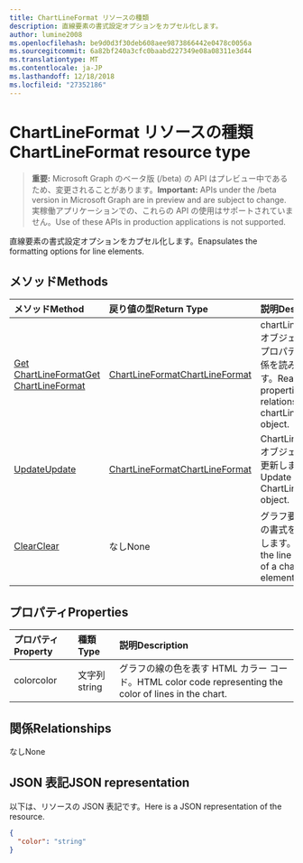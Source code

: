 ```yaml
---
title: ChartLineFormat リソースの種類
description: 直線要素の書式設定オプションをカプセル化します。
author: lumine2008
ms.openlocfilehash: be9d0d3f30deb608aee9873866442e0478c0056a
ms.sourcegitcommit: 6a82bf240a3cfc0baabd227349e08a08311e3d44
ms.translationtype: MT
ms.contentlocale: ja-JP
ms.lasthandoff: 12/18/2018
ms.locfileid: "27352186"
---
```

# <a name="chartlineformat-resource-type"></a><span data-ttu-id="bf4f7-103">ChartLineFormat リソースの種類</span><span class="sxs-lookup"><span data-stu-id="bf4f7-103">ChartLineFormat resource type</span></span>

> <span data-ttu-id="bf4f7-104">**重要:** Microsoft Graph のベータ版 (/beta) の API はプレビュー中であるため、変更されることがあります。</span><span class="sxs-lookup"><span data-stu-id="bf4f7-104">**Important:** APIs under the /beta version in Microsoft Graph are in preview and are subject to change.</span></span> <span data-ttu-id="bf4f7-105">実稼働アプリケーションでの、これらの API の使用はサポートされていません。</span><span class="sxs-lookup"><span data-stu-id="bf4f7-105">Use of these APIs in production applications is not supported.</span></span>

<span data-ttu-id="bf4f7-106">直線要素の書式設定オプションをカプセル化します。</span><span class="sxs-lookup"><span data-stu-id="bf4f7-106">Enapsulates the formatting options for line elements.</span></span>


## <a name="methods"></a><span data-ttu-id="bf4f7-107">メソッド</span><span class="sxs-lookup"><span data-stu-id="bf4f7-107">Methods</span></span>

| <span data-ttu-id="bf4f7-108">メソッド</span><span class="sxs-lookup"><span data-stu-id="bf4f7-108">Method</span></span>           | <span data-ttu-id="bf4f7-109">戻り値の型</span><span class="sxs-lookup"><span data-stu-id="bf4f7-109">Return Type</span></span>    |<span data-ttu-id="bf4f7-110">説明</span><span class="sxs-lookup"><span data-stu-id="bf4f7-110">Description</span></span>|
|:---------------|:--------|:----------|
|[<span data-ttu-id="bf4f7-111">Get ChartLineFormat</span><span class="sxs-lookup"><span data-stu-id="bf4f7-111">Get ChartLineFormat</span></span>](../api/chartlineformat-get.md) | [<span data-ttu-id="bf4f7-112">ChartLineFormat</span><span class="sxs-lookup"><span data-stu-id="bf4f7-112">ChartLineFormat</span></span>](chartlineformat.md) |<span data-ttu-id="bf4f7-113">chartLineFormat オブジェクトのプロパティと関係を読み取ります。</span><span class="sxs-lookup"><span data-stu-id="bf4f7-113">Read properties and relationships of chartLineFormat object.</span></span>|
|[<span data-ttu-id="bf4f7-114">Update</span><span class="sxs-lookup"><span data-stu-id="bf4f7-114">Update</span></span>](../api/chartlineformat-update.md) | [<span data-ttu-id="bf4f7-115">ChartLineFormat</span><span class="sxs-lookup"><span data-stu-id="bf4f7-115">ChartLineFormat</span></span>](chartlineformat.md) |<span data-ttu-id="bf4f7-116">ChartLineFormat オブジェクトを更新します。</span><span class="sxs-lookup"><span data-stu-id="bf4f7-116">Update ChartLineFormat object.</span></span> |
|[<span data-ttu-id="bf4f7-117">Clear</span><span class="sxs-lookup"><span data-stu-id="bf4f7-117">Clear</span></span>](../api/chartlineformat-clear.md)|<span data-ttu-id="bf4f7-118">なし</span><span class="sxs-lookup"><span data-stu-id="bf4f7-118">None</span></span>|<span data-ttu-id="bf4f7-119">グラフ要素の線の書式をクリアします。</span><span class="sxs-lookup"><span data-stu-id="bf4f7-119">Clear the line format of a chart element.</span></span>|

## <a name="properties"></a><span data-ttu-id="bf4f7-120">プロパティ</span><span class="sxs-lookup"><span data-stu-id="bf4f7-120">Properties</span></span>
| <span data-ttu-id="bf4f7-121">プロパティ</span><span class="sxs-lookup"><span data-stu-id="bf4f7-121">Property</span></span>     | <span data-ttu-id="bf4f7-122">種類</span><span class="sxs-lookup"><span data-stu-id="bf4f7-122">Type</span></span>   |<span data-ttu-id="bf4f7-123">説明</span><span class="sxs-lookup"><span data-stu-id="bf4f7-123">Description</span></span>|
|:---------------|:--------|:----------|
|<span data-ttu-id="bf4f7-124">color</span><span class="sxs-lookup"><span data-stu-id="bf4f7-124">color</span></span>|<span data-ttu-id="bf4f7-125">文字列</span><span class="sxs-lookup"><span data-stu-id="bf4f7-125">string</span></span>|<span data-ttu-id="bf4f7-126">グラフの線の色を表す HTML カラー コード。</span><span class="sxs-lookup"><span data-stu-id="bf4f7-126">HTML color code representing the color of lines in the chart.</span></span>|

## <a name="relationships"></a><span data-ttu-id="bf4f7-127">関係</span><span class="sxs-lookup"><span data-stu-id="bf4f7-127">Relationships</span></span>
<span data-ttu-id="bf4f7-128">なし</span><span class="sxs-lookup"><span data-stu-id="bf4f7-128">None</span></span>


## <a name="json-representation"></a><span data-ttu-id="bf4f7-129">JSON 表記</span><span class="sxs-lookup"><span data-stu-id="bf4f7-129">JSON representation</span></span>

<span data-ttu-id="bf4f7-130">以下は、リソースの JSON 表記です。</span><span class="sxs-lookup"><span data-stu-id="bf4f7-130">Here is a JSON representation of the resource.</span></span>

<!-- {
  "blockType": "resource",
  "optionalProperties": [

  ],
  "@odata.type": "microsoft.graph.chartLineFormat"
}-->

```json
{
  "color": "string"
}

```

<!-- uuid: 8fcb5dbc-d5aa-4681-8e31-b001d5168d79
2015-10-25 14:57:30 UTC -->
<!-- {
  "type": "#page.annotation",
  "description": "ChartLineFormat resource",
  "keywords": "",
  "section": "documentation",
  "tocPath": ""
}-->